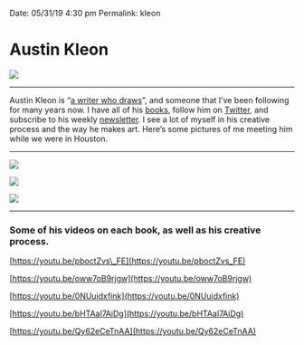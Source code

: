 
Date: 05/31/19 4:30 pm
Permalink: kleon

# Austin Kleon

![](https://i.imgur.com/QcqDBcP.jpg)

---- 

Austin Kleon is “[a writer who draws](https://austinkleon.com/about/)”, and someone that I’ve been following for many years now. I have all of his [books](https://austinkleon.com/books/), follow him on [Twitter](http://twitter.com/austinkleon), and subscribe to his weekly [newsletter](http://austinkleon.com/newsletter). I see a lot of myself in his creative process and the way he makes art. Here’s some pictures of me meeting him while we were in Houston.

---- 

![](https://i.imgur.com/b2CDhrP.jpg)

![](https://i.imgur.com/91nmR9R.jpg)

![](https://i.imgur.com/SYFGkG0.jpg)

---- 

### Some of his videos on each book, as well as his creative process.

[https://youtu.be/pboctZvs\_FE](https://youtu.be/pboctZvs_FE)

[https://youtu.be/oww7oB9rjgw](https://youtu.be/oww7oB9rjgw)

[https://youtu.be/0NUuidxfink](https://youtu.be/0NUuidxfink)

[https://youtu.be/bHTAaI7AiDg](https://youtu.be/bHTAaI7AiDg)

[https://youtu.be/Qy62eCeTnAA](https://youtu.be/Qy62eCeTnAA)

